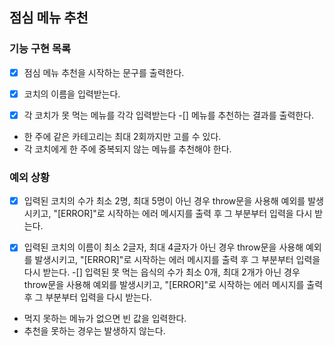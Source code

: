 ## 점심 메뉴 추천

### 기능 구현 목록

-[x] 점심 메뉴 추천을 시작하는 문구를 출력한다.

-[x] 코치의 이름을 입력받는다.

-[x] 각 코치가 못 먹는 메뉴를 각각 입력받는다
-[] 메뉴를 추천하는 결과를 출력한다.

- 한 주에 같은 카테고리는 최대 2회까지만 고를 수 있다.
- 각 코치에게 한 주에 중복되지 않는 메뉴를 추천해야 한다.

### 예외 상황

-[x] 입력된 코치의 수가 최소 2명, 최대 5명이 아닌 경우 throw문을 사용해 예외를 발생시키고, "[ERROR]"로 시작하는 에러 메시지를 출력 후 그 부분부터 입력을 다시 받는다.

-[x] 입력된 코치의 이름이 최소 2글자, 최대 4글자가 아닌 경우 throw문을 사용해 예외를 발생시키고, "[ERROR]"로 시작하는 에러 메시지를 출력 후 그 부분부터 입력을 다시 받는다.
-[] 입력된 못 먹는 읍식의 수가 최소 0개, 최대 2개가 아닌 경우 throw문을 사용해 예외를 발생시키고, "[ERROR]"로 시작하는 에러 메시지를 출력 후 그 부분부터 입력을 다시 받는다.

- 먹지 못하는 메뉴가 없으면 빈 값을 입력한다.
- 추천을 못하는 경우는 발생하지 않는다.
